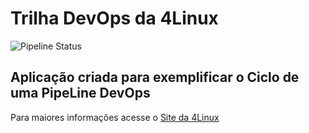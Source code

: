 # Trilha DevOps da 4Linux

<!-- Altere a Flag abaixo com sua URL do seu usuário do Github -->

![Pipeline Status](https://github.com/pedrones89/DevOpsLab-HelloWorld/actions/workflows/pipeline.yml/badge.svg) 


## Aplicação criada para exemplificar o Ciclo de uma PipeLine DevOps


Para maiores informações acesse o [Site da 4Linux](https://www.4linux.com.br/cursos/devops)
